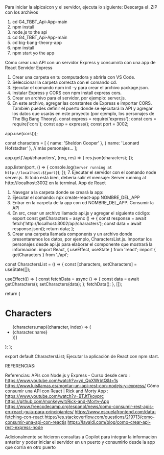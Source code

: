 Para iniciar la alpicaicon y el servidor, ejecuta lo siguiente:
Descarga el .ZIP con los archivos
1. cd G4_TBBT_Api-App-main
2. npm install
3. node.js to the api
4. cd G4_TBBT_Api-App-main
5. cd big-bang-theory-app
6. npm install
7. npm start yo the app


Cómo crear una API con un servidor Express y consumirla con una app de React
Servidor Express
1. Crear una carpeta en tu computadora y abrirla con VS Code.
2. Seleccionar la carpeta correcta con el comando cd.
3. Ejecutar el comando npm init -y para crear el archivo package.json.
4. Instalar Express y CORS con npm install express cors.
5. Crear un archivo para el servidor, por ejemplo: server.js.
6. En este archivo, agregar las constantes de Express e importar CORS. También puedes definir el puerto donde se ejecutará la API y agregar los datos que usarás en este proyecto (por ejemplo, los personajes de The Big Bang Theory).
const express = require('express');
const cors = require('cors');
const app = express();
const port = 3002;

app.use(cors());

const characters = [
  { name: 'Sheldon Cooper' },
  { name: 'Leonard Hofstadter' },
  // más personajes...
];

app.get('/api/characters', (req, res) => {
  res.json(characters);
});

app.listen(port, () => {
  console.log(`Server running at http://localhost:${port}`);
});
7. Ejecutar el servidor con el comando node server.js. Si todo está bien, debería salir el mensaje: Server running at http://localhost:3002 en la terminal.
App de React
1. Navegar a la carpeta donde se creará la app:
2. Ejecutar el comando: npx create-react-app NOMBRE_DEL_APP
3. Entrar en la carpeta de la app con cd NOMBRE_DEL_APP.
Consumir la API
1. En src, crear un archivo llamado api.js y agregar el siguiente código:
export const getCharacters = async () => {
  const response = await fetch('http://localhost:3002/api/characters');
  const data = await response.json();
  return data;
};
2. Crear una carpeta llamada components y un archivo donde presentaremos los datos, por ejemplo, CharactersList.js. Importar los personajes desde api.js para elaborar el componente que mostrará la información.
import React, { useEffect, useState } from 'react';
import { getCharacters } from './api';

const CharactersList = () => {
  const [characters, setCharacters] = useState([]);

useEffect(() => {
    const fetchData = async () => {
      const data = await getCharacters();
      setCharacters(data);
    };
    fetchData();
  }, []);

return (
    <div>
      <h1>Characters</h1>
      <ul>
        {characters.map((character, index) => (
          <li key={index}>{character.name}</li>
        ))}
      </ul>
    </div>
  );
};

export default CharactersList;
Ejecutar la aplicación de React con npm start.

REFERENCIAS:

Referencias: 
APIs con Node.js y Express - Curso desde cero : https://www.youtube.com/watch?v=yd_QpXWrbtQ&t=1s
https://www.luisllamas.es/montar-un-api-rest-con-nodejs-y-express/
Cómo consumir una API con React | Rick and Morty App : https://www.youtube.com/watch?v=BTJtTkoyprc
https://github.com/monkeywit/Rick-and-Morty-App
https://www.freecodecamp.org/espanol/news/como-consumir-rest-apis-en-react-guia-para-principiantes/
https://www.escuelafrontend.com/data-fetching-con-react
https://es.stackoverflow.com/questions/219713/como-consumir-una-api-con-reactjs
https://lavaldi.com/blog/como-crear-api-rest-express-node

Adicionalmente se hicieron consultas a Copilot para integrar la informacion anterior y poder iniciar el servidor en un puerto y consumirlo desde la app que corria en otro puerto

